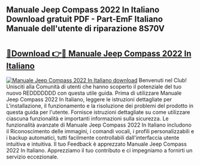 ## Manuale Jeep Compass 2022 In Italiano Download gratuit PDF - Part-EmF Italiano Manuale dell'utente di riparazione 8S70V

# <h2><a href="http://dff5of.blite.top/?on=Manuale+Jeep+Compass+2022+In+Italiano">🔗Download 👉🔴 Manuale Jeep Compass 2022 In Italiano</a></h2>

[![Manuale Jeep Compass 2022 In Italiano download](https://i.imgur.com/lujVjoI.png)](http://dff5of.blite.top/?on=Manuale+Jeep+Compass+2022+In+Italiano)
Benvenuti nel Club! Unisciti alla Comunità di utenti che hanno scoperto il potenziale del tuo nuovo REDDDDDDD con questa utile guida. Prima di utilizzare Manuale Jeep Compass 2022 In Italiano, leggere le istruzioni dettagliate per L'installazione, il funzionamento e la risoluzione dei problemi del prodotto in questa guida per l'utente. Fornisce istruzioni dettagliate su come utilizzare ciascuna funzionalità e importanti informazioni sulla sicurezza. Le funzionalità avanzate di Manuale Jeep Compass 2022 In Italiano includono il Riconoscimento delle immagini, i comandi vocali, i profili personalizzabili e i backup automatici, tutti facilmente controllabili dall'interfaccia utente intuitiva e intuitiva. Il tuo Feedback è apprezzato Manuale Jeep Compass 2022 In Italiano. Apprezziamo il tuo contributo e ci impegniamo a fornirti un servizio eccezionale.
